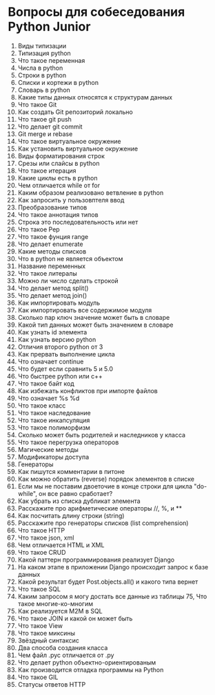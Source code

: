 # Вопросы для собеседования Python Junior

1. Виды типизации
2. Типизация python
3. Что такое переменная
4. Числа в python
5. Строки в python
6. Списки и кортежи в python
7. Словарь в python
8. Какие типы данных относятся к структурам данных
9. Что такое Git
10. Как создать Git репозиторий локально
11. Что такое git push
12. Что делает git commit
13. Git merge и rebase
14. Что такое виртуальное окружение
15. Как установить виртуальное окружение
16. Виды форматирования строк
17. Cрезы или слайсы в python
18. Что такое итерация
19. Какие циклы есть в python
20. Чем отличается while от for
21. Каким образом реализовано ветвление в python
22. Как запросить у пользовптеля ввод
23. Преобразование типов
24. Что такое аннотация типов
25. Строка это последовательность или нет
26. Что такое Pep
27. Что такое фунция range
28. Что делает enumerate
29. Какие методы списков
30. Что в python не является объектом
31. Название переменных
32. Что такое литералы 
33. Можно ли число сделать строкой
34. Что делает метод split() 
35. Что делает метод join() 
36. Как импортировать модуль
37. Как импортировать все содержимое модуля
38. Сколько пар ключ значение может быть в словаре
39. Какой тип данных может быть значением в словаре
40. Как узнать id элемента
41. Как узнать версию python
42. Отличия второго python от 3
43. Как прервать выполнение цикла
44. Что означает continue
45. Что будет если сравнить 5 и 5.0
46. Что быстрее python или c++
47. Что такое байт код
48. Как избежать конфликтов при импорте файлов
49. Что означает %s %d
50. Что такое класс
51. Что такое наследование
52. Что такое инкапсуляция
53. Что такое полиморфизм
54. Сколько может быть родителей и наследников у класса
55. Что такое перегрузка операторов
56. Магические методы
57. Модификаторы доступа
58. Генераторы
59. Как пишутся комментарии в питоне
60. Как можно обратить (reverse) порядок элементов в списке
61. Если мы не поставим двоеточие в конце строки для цикла "do-while", он все равно сработает?
62. Как убрать из списка дубликат элемента
63. Расскажите про арифметические операторы //, %, и **
64. Как посчитать длину строки (string)
65. Расскажите про генераторы списков (list comprehension)
66. Что такое HTTP
67. Что такое json, xml
68. Чем отличается HTML и XML
69. Что такое CRUD
70. Какой паттерн программирования реализует Django
71. На каком этапе в приложении Django происходит запрос к базе данных
72. Какой результат будет Post.objects.all() и какого типа вернет
73. Что такое SQL
74. Каким запросом я могу достать все данные из таблицы
75, Что такое многие-ко-многим
76. Как реализуется М2М в SQL
77. Что такое JOIN и какой он может быть
78. Что такое View
79. Что такое миксины
80. Звёздный синтаксис
81. Два способа создания класса
82. Чем файл .pyc отличается от .py
83. Что делает python объектно-ориентированым
84. Как производится отладка программы на Python
85. Что такое GIL
86. Статусы ответов HTTP
